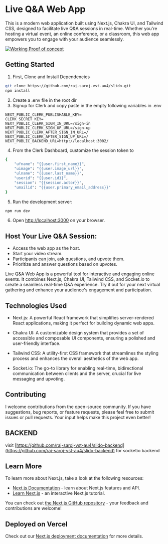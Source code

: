 # Live Q&A Web App

This is a modern web application built using Next.js, Chakra UI, and Tailwind CSS, designed to facilitate live Q&A sessions in real-time. Whether you're hosting a virtual event, an online conference, or a classroom, this web app empowers you to engage with your audience seamlessly.

[![Working Proof of concept](https://https://github.com/raj-saroj-vst-au4/slido/main/poc.jpg)](https://www.youtube.com/watch?v=xrUatkfl7Lk)

## Getting Started

1. First, Clone and Install Dependencies

```bash
git clone https://github.com/raj-saroj-vst-au4/slido.git
npm install
```

2. Create a .env file in the root dir
3. Signup for Clerk and copy paste in the empty following variables in .env

```
NEXT_PUBLIC_CLERK_PUBLISHABLE_KEY=
CLERK_SECRET_KEY=
NEXT_PUBLIC_CLERK_SIGN_IN_URL=/sign-in
NEXT_PUBLIC_CLERK_SIGN_UP_URL=/sign-up
NEXT_PUBLIC_CLERK_AFTER_SIGN_IN_URL=/
NEXT_PUBLIC_CLERK_AFTER_SIGN_UP_URL=/
NEXT_PUBLIC_BACKEND_URL=http://localhost:3002/
```

4. From the Clerk Dashboard, customize the session token to

```bash
{
	"ufname": "{{user.first_name}}",
	"uimage": "{{user.image_url}}",
	"ulname": "{{user.last_name}}",
	"userid": "{{user.id}}",
	"session": "{{session.actor}}",
	"umailid": "{{user.primary_email_address}}"
}

```

5. Run the development server:

```bash
npm run dev
```

6. Open [http://localhost:3000](http://localhost:3000) on your browser.

## Host Your Live Q&A Session:

- Access the web app as the host.
- Start your video stream.
- Participants can join, ask questions, and upvote them.
- Prioritize and answer questions based on upvotes.

Live Q&A Web App is a powerful tool for interactive and engaging online events. It combines Next.js, Chakra UI, Tailwind CSS, and Socket.io to create a seamless real-time Q&A experience. Try it out for your next virtual gathering and enhance your audience's engagement and participation.

## Technologies Used

- Next.js: A powerful React framework that simplifies server-rendered React applications, making it perfect for building dynamic web apps.

- Chakra UI: A customizable design system that provides a set of accessible and composable UI components, ensuring a polished and user-friendly interface.

- Tailwind CSS: A utility-first CSS framework that streamlines the styling process and enhances the overall aesthetics of the web app.

- Socket.io: The go-to library for enabling real-time, bidirectional communication between clients and the server, crucial for live messaging and upvoting.

## Contributing

I welcome contributions from the open-source community. If you have suggestions, bug reports, or feature requests, please feel free to submit issues or pull requests. Your input helps make this project even better!

## BACKEND

visit [https://github.com/raj-saroj-vst-au4/slido-backend](https://github.com/raj-saroj-vst-au4/slido-backend) for socketio backend

## Learn More

To learn more about Next.js, take a look at the following resources:

- [Next.js Documentation](https://nextjs.org/docs) - learn about Next.js features and API.
- [Learn Next.js](https://nextjs.org/learn) - an interactive Next.js tutorial.

You can check out [the Next.js GitHub repository](https://github.com/vercel/next.js/) - your feedback and contributions are welcome!

## Deployed on Vercel

Check out our [Next.js deployment documentation](https://nextjs.org/docs/deployment) for more details.
